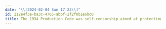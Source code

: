 ```yaml
---
date: "\\[2024-02-04 Sun 17:23\\]"
id: 212e4f3e-ba3c-4765-abbf-2f2f0b1e6bc0
title: The 1934 Production Code was self-censorship aimed at protecting introits
---
```


